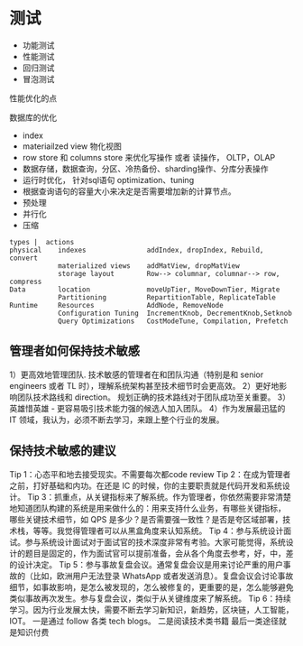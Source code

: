 # 测试

- 功能测试
- 性能测试
- 回归测试
- 冒泡测试

性能优化的点

数据库的优化

- index
- materiailzed view 物化视图
- row store 和 columns store 来优化写操作 或者 读操作， OLTP，OLAP
- 数据存储，数据查询，分区、冷热备份、sharding操作、分库分表操作
- 运行时优化， 针对sql语句 optimization、tuning
- 根据查询语句的容量大小来决定是否需要增加新的计算节点。
- 预处理
- 并行化
- 压缩

```text
types |  actions 
physical    indexes               addIndex, dropIndex, Rebuild, convert
            materialized views    addMatView, dropMatView
            storage layout        Row--> columnar, columnar--> row, compress
Data        location              moveUpTier, MoveDownTier, Migrate
            Partitioning          RepartitionTable, ReplicateTable
Runtime     Resources             AddNode, RemoveNode
            Configuration Tuning  IncrementKnob, DecrementKnob,Setknob
            Query Optimizations   CostModeTune, Compilation, Prefetch
```

## 管理者如何保持技术敏感

1）更高效地管理团队.  技术敏感的管理者在和团队沟通（特别是和 senior engineers 或者 TL 时），理解系统架构甚至技术细节时会更高效。
2）更好地影响团队技术路线和 direction。 规划正确的技术路线对于团队成功至关重要。
3）英雄惜英雄 - 更容易吸引技术能力强的候选人加入团队。
4）作为发展最迅猛的 IT 领域，我认为，必须不断去学习，来跟上整个行业的发展。

## 保持技术敏感的建议

Tip 1：心态平和地去接受现实。不需要每次都code review
Tip 2：在成为管理者之前，打好基础和内功。在还是 IC 的时候，你的主要职责就是代码开发和系统设计。
Tip 3：抓重点，从关键指标来了解系统。作为管理者，你依然需要非常清楚地知道团队构建的系统是用来做什么的：用来支持什么业务，有哪些关键指标， 哪些关键技术细节，如 QPS 是多少？是否需要强一致性？是否是夸区域部署，技术栈，等等。我觉得管理者可以从黑盒角度来认知系统。
Tip 4：参与系统设计面试。参与系统设计面试对于面试官的技术深度非常有考验。大家可能觉得，系统设计的题目是固定的，作为面试官可以提前准备，会从各个角度去参考，好，中，差的设计决定。
Tip 5：参与事故复盘会议。通常复盘会议是用来讨论严重的用户事故的（比如，欧洲用户无法登录 WhatsApp 或者发送消息）。复盘会议会讨论事故细节，如事故影响，是怎么被发现的，怎么被修复的，更重要的是，怎么能够避免类似事故再次发生。参与复盘会议，类似于从关键维度来了解系统。
Tip 6：持续学习。因为行业发展太快，需要不断去学习新知识，新趋势，区块链，人工智能，IOT。
        一是通过 follow 各类 tech blogs。
        二是阅读技术类书籍
        最后一类途径就是知识付费
